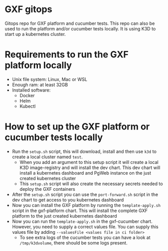 # GXF gitops
Gitops repo for GXF platform and cucumber tests. This repo can also be used to run the platform and/or cucumber tests 
locally. It is using K3D to start up a kubernetes cluster. 

# Requirements to run the GXF platform locally
- Unix file system: Linux, Mac or WSL
- Enough ram: at least 32GB
- Installed software:
  - Docker
  - Helm
  - Kubectl

# How to set up the GXF platform or cucumber tests locally
- Run the `setup.sh` script, this will download, install and then use `k3d` to create a local  cluster named `test`. 
  - When you add an argument to this setup script it will create a local K3D image-registry and will install the dev chart.
    This dev chart will install a kubernetes dashboard and PgWeb instance on the just created kubernetes cluster
  - This `setup.sh` script will also create the necessary secrets needed to deploy the GXF containers
- After the `setup.sh` script you can use the `port-forward.sh` script in the dev chart to get access to you kubernetes dashboard
- Now you can install the GXF platform by running the `template-apply.sh` script in the gxf-platform chart. 
  This will install the complete GXF platform to the just created kubernetes dashboard
- Now you can run the `template-apply.sh` in the gxf-cucumber chart. However, you need to supply a correct values file. 
  You can supply this values file by adding `--valuesFile <values file in ci folder>`
  - To see extra logs of the cucumber tests you can have a look at `/tmp/k3dvolume`, there should be some logs present. 
